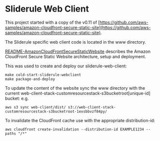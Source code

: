 # Sliderule Web Client
This project started with a copy of the v0.11 of [https://github.com/aws-samples/amazon-cloudfront-secure-static-site](https://github.com/aws-samples/amazon-cloudfront-secure-static-site).

The Sliderule specific web client code is located in the www directory.

[README-AmazonCloudFrontSecureStaticWebsite](./README-AmazonCloudFrontSecureStaticWebsite.md) describes the Amazon CloudFront Secure Static Website architecture, setup and deployment.

This was used to create and deploy our sliderule-web-client:
```
make cold-start-sliderule-webclient
make package-and-deploy
```

To update the content of the website sync the www directory with the current web-client-stack-customresourcestack-s3bucketroot[unique-id] bucket:
e.g.
```
aws s3 sync web-client/dist/ s3://web-client-stack-customresourcestack-s3bucketroot-1exsbbvzf84py/
``` 

To invalidate the CloudFront cache use with the appropriate distribution-id:
```
aws cloudfront create-invalidation --distribution-id EXAMPLE1234 --paths "/*"
```